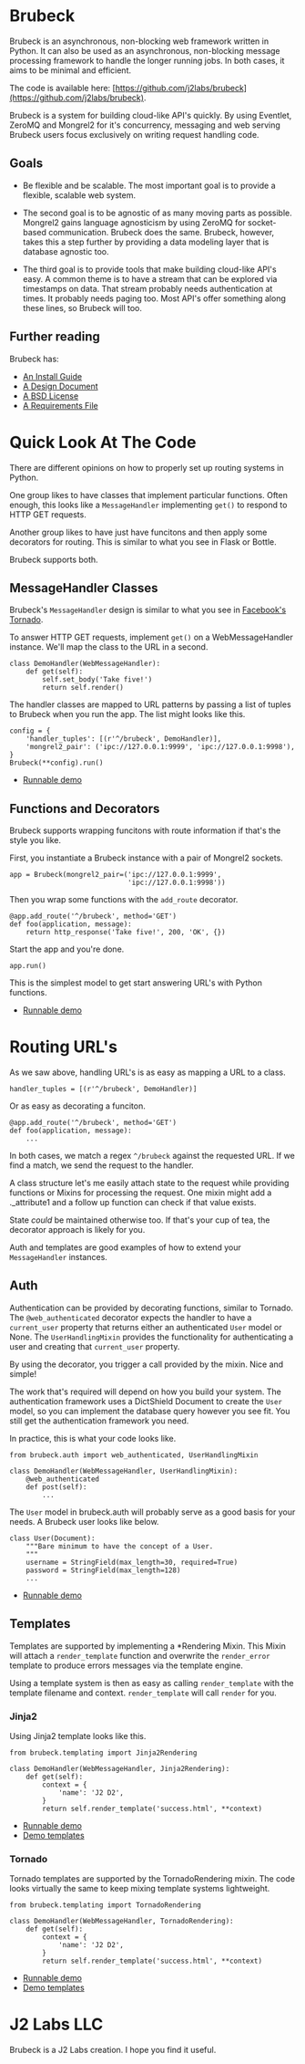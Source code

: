 # Brubeck

Brubeck is an asynchronous, non-blocking web framework written in Python. It can also be used as an asynchronous, non-blocking message processing framework to handle the longer running jobs. In both cases, it aims to be minimal and efficient.

The code is available here: [https://github.com/j2labs/brubeck](https://github.com/j2labs/brubeck).

Brubeck is a system for building cloud-like API's quickly. By using Eventlet, ZeroMQ and Mongrel2 for it's concurrency, messaging and web serving Brubeck users focus exclusively on writing request handling code.


## Goals

* Be flexible and be scalable. The most important goal is to provide a flexible, scalable web system.

* The second goal is to be agnostic of as many moving parts as possible. Mongrel2 gains language agnosticism by using ZeroMQ for socket-based communication. Brubeck does the same. Brubeck, however, takes this a step further by providing a data modeling layer that is database agnostic too.

* The third goal is to provide tools that make building cloud-like API's easy. A common theme is to have a stream that can be explored via timestamps on data. That stream probably needs authentication at times. It probably needs paging too. Most API's offer something along these lines, so Brubeck will too.


## Further reading

Brubeck has:

* [An Install Guide](https://github.com/j2labs/brubeck/blob/master/docs/INSTALLING.md)
* [A Design Document](https://github.com/j2labs/brubeck/blob/master/docs/DESIGN.md)
* [A BSD License](https://github.com/j2labs/brubeck/blob/master/docs/LICENSE.md)
* [A Requirements File](https://github.com/j2labs/brubeck/blob/master/requirements.txt)


# Quick Look At The Code

There are different opinions on how to properly set up routing systems in Python. 

One group likes to have classes that implement particular functions. Often enough, this looks like a `MessageHandler` implementing `get()` to respond to HTTP GET requests.

Another group likes to have just have funcitons and then apply some decorators for routing. This is similar to what you see in Flask or Bottle. 

Brubeck supports both.


## MessageHandler Classes

Brubeck's `MessageHandler` design is similar to what you see in [Facebook's Tornado](https://github.com/facebook/tornado). 

To answer HTTP GET requests, implement `get()` on a WebMessageHandler instance. We'll map the class to the URL in a second.

    class DemoHandler(WebMessageHandler):
        def get(self):
            self.set_body('Take five!')
            return self.render()

The handler classes are mapped to URL patterns by passing a list of tuples to Brubeck when you run the app. The list might looks like this.

    config = {
        'handler_tuples': [(r'^/brubeck', DemoHandler)],
        'mongrel2_pair': ('ipc://127.0.0.1:9999', 'ipc://127.0.0.1:9998'),
    }
    Brubeck(**config).run()

* [Runnable demo](https://github.com/j2labs/brubeck/blob/master/demos/demo_minimal.py)


## Functions and Decorators

Brubeck supports wrapping funcitons with route information if that's the style you like. 

First, you instantiate a Brubeck instance with a pair of Mongrel2 sockets.

    app = Brubeck(mongrel2_pair=('ipc://127.0.0.1:9999', 
                                 'ipc://127.0.0.1:9998'))

Then you wrap some functions with the `add_route` decorator.

    @app.add_route('^/brubeck', method='GET')
    def foo(application, message):
        return http_response('Take five!', 200, 'OK', {})

Start the app and you're done.

    app.run()

This is the simplest model to get start answering URL's with Python functions.

* [Runnable demo](https://github.com/j2labs/brubeck/blob/master/demos/demo_noclasses.py)


# Routing URL's

As we saw above, handling URL's is as easy as mapping a URL to a class.

    handler_tuples = [(r'^/brubeck', DemoHandler)]

Or as easy as decorating a funciton.

    @app.add_route('^/brubeck', method='GET')
    def foo(application, message):
        ...

In both cases, we match a regex `^/brubeck` against the requested URL. If we find a match, we send the request to the handler.

A class structure let's me easily attach state to the request while providing functions or Mixins for processing the request. One mixin might add a ._attribute1 and a follow up function can check if that value exists. 

State *could* be maintained otherwise too. If that's your cup of tea, the decorator approach is likely for you.

Auth and templates are good examples of how to extend your `MessageHandler` instances.


## Auth

Authentication can be provided by decorating functions, similar to Tornado. The `@web_authenticated` decorator expects the handler to have a `current_user` property that returns either an authenticated `User` model or None. The `UserHandlingMixin` provides the functionality for authenticating a user and creating that `current_user` property. 

By using the decorator, you trigger a call provided by the mixin. Nice and simple!

The work that's required will depend on how you build your system. The authentication framework uses a DictShield Document to create the `User` model, so you can implement the database query however you see fit. You still get the authentication framework you need.

In practice, this is what your code looks like.

    from brubeck.auth import web_authenticated, UserHandlingMixin

    class DemoHandler(WebMessageHandler, UserHandlingMixin):
        @web_authenticated
        def post(self):
            ...

The `User` model in brubeck.auth will probably serve as a good basis for your needs. A Brubeck user looks like below.

    class User(Document):
        """Bare minimum to have the concept of a User.
        """
        username = StringField(max_length=30, required=True)
        password = StringField(max_length=128)
        ...

* [Runnable demo](https://github.com/j2labs/brubeck/blob/master/demos/demo_auth.py)


## Templates

Templates are supported by implementing a *Rendering Mixin. This Mixin will attach a `render_template` function and overwrite the `render_error` template to produce errors messages via the template engine.

Using a template system is then as easy as calling `render_template` with the template filename and context. `render_template` will call `render` for you.


### Jinja2

Using Jinja2 template looks like this.

    from brubeck.templating import Jinja2Rendering
    
    class DemoHandler(WebMessageHandler, Jinja2Rendering):
        def get(self):
            context = {
                'name': 'J2 D2',
            }
            return self.render_template('success.html', **context)

* [Runnable demo](https://github.com/j2labs/brubeck/blob/master/demos/demo_jinja2.py)
* [Demo templates](https://github.com/j2labs/brubeck/tree/master/demos/templates/jinja2)


### Tornado

Tornado templates are supported by the TornadoRendering mixin. The code looks virtually the same to keep mixing template systems lightweight.

    from brubeck.templating import TornadoRendering
    
    class DemoHandler(WebMessageHandler, TornadoRendering):
        def get(self):
            context = {
                'name': 'J2 D2',
            }
            return self.render_template('success.html', **context)

* [Runnable demo](https://github.com/j2labs/brubeck/blob/master/demos/demo_tornado.py)
* [Demo templates](https://github.com/j2labs/brubeck/tree/master/demos/templates/tornado)


# J2 Labs LLC

Brubeck is a J2 Labs creation. I hope you find it useful.
